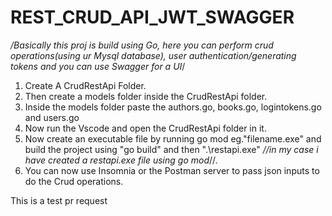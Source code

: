 # REST_CRUD_API_JWT_SWAGGER
*/Basically this proj is build using Go, here you can perform crud operations(using ur Mysql database), user authentication/generating tokens and you can use Swagger for a UI*/ 

1. Create A CrudRestApi Folder.
2. Then create a models folder inside the CrudRestApi folder.
3. Inside the models folder paste the authors.go, books.go, logintokens.go and users.go
4. Now run the Vscode and open the CrudRestApi folder in it.
5. Now create an executable file by running go mod eg."filename.exe" and build the project using "go build" and then ".\restapi.exe" *//in my case i have created a restapi.exe file using go mod*//.
6. You can now use Insomnia or the Postman server to pass json inputs to do the Crud operations.


This is a test pr request